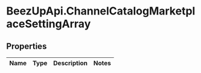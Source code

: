 # BeezUpApi.ChannelCatalogMarketplaceSettingArray

## Properties
Name | Type | Description | Notes
------------ | ------------- | ------------- | -------------



